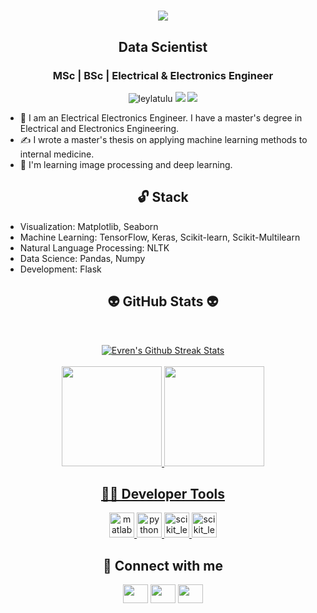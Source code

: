 <h1 align="center">
  <a href="https://git.io/typing-svg">
    <img src="https://readme-typing-svg.herokuapp.com/?lines=▶▶+Hello!+👋+I'm+Leyla◀&center=true&size=25">
  </a>
</h1>

<h2 align="center">Data Scientist</h2>
<h3 align="center">MSc | BSc | Electrical & Electronics Engineer</h3>
<p align="center"> 
  <img src="https://komarev.com/ghpvc/?username=leylatulu&label=Profile%20views&color=8000bf&style=flat" alt="leylatulu"> 
  <img src="https://img.shields.io/twitter/follow/leylatulu?style=social"> 
  <img src="https://img.shields.io/github/followers/leylatulu?style=social">
</p>


- 🔋 I am an Electrical Electronics Engineer. I have a master's degree in Electrical and Electronics Engineering.
- ✍ I wrote a master's thesis on applying machine learning methods to internal medicine.
- 🚀 I'm learning image processing and deep learning.

<h2 align="center">🔓 Stack</h2>

- Visualization: Matplotlib, Seaborn
- Machine Learning: TensorFlow, Keras, Scikit-learn, Scikit-Multilearn
- Natural Language Processing: NLTK
- Data Science: Pandas, Numpy
- Development: Flask



<h2 align="center">👽 GitHub Stats 👽</h2>
<br>
<p align="center">
<a href="https://github.com/leylatulu">
<img align="center" src="https://github-readme-streak-stats.herokuapp.com/?user=leylatulu&theme=github-dark" alt="Evren's Github Streak Stats" /><br><br>
<img height="160em" src="https://github-readme-stats.vercel.app/api?username=leylatulu&show_icons=true&theme=react&include_all_commits=true&count_private=true"/> 
<img height="160em" src="https://github-readme-stats.vercel.app/api/top-langs/?username=leylatulu&layout=compact&langs_count=16&theme=react"/></div></p>

<h2 align="center">👩‍💻 Developer Tools</h2>

<p align="center"> 
  <a href="https://www.mathworks.com/" target="_blank"> <img src="https://user-images.githubusercontent.com/53316818/179799645-5dbf1f03-2ab8-4899-a7cf-d1bfeb11080e.png" alt="matlab" width="40" height="40"/> </a> 
  <a href="https://www.python.org" target="_blank"> <img src="https://user-images.githubusercontent.com/53316818/179799959-54a24474-b0ef-4e89-8584-0181033fbdeb.png" alt="python" width="40" height="40"/> </a> 
  <a href="https://scikit-learn.org/" target="_blank"> <img src="https://user-images.githubusercontent.com/53316818/179800198-f2d28bc9-bd6b-465c-bd34-53f271eab436.png" alt="scikit_learn" width="40" height="40"/> </a> 
  <a href="https://scikit-learn.org/" target="_blank"> <img src="https://user-images.githubusercontent.com/53316818/179800518-6f412fad-5507-4e19-ba8b-0e2ae6625de8.png" alt="scikit_learn" width="40" height="40"/> </a></p>

  
<h2 align="center">💬 Connect with me</h2>

<p align="center">
<a href="https://twitter.com/leylatulu" target="blank"><img align="center" src="https://raw.githubusercontent.com/rahuldkjain/github-profile-readme-generator/master/src/images/icons/Social/twitter.svg"  height="30" width="40" /></a>
<a href="https://www.linkedin.com/in/leylatulu/" target="blank"><img align="center" src="https://raw.githubusercontent.com/rahuldkjain/github-profile-readme-generator/master/src/images/icons/Social/linked-in-alt.svg"  height="30" width="40" /></a>
<a href="https://medium.com/@leylatulu" target="blank"><img align="center" src="https://raw.githubusercontent.com/rahuldkjain/github-profile-readme-generator/master/src/images/icons/Social/medium.svg"  height="30" width="40" /></a>
</p>


